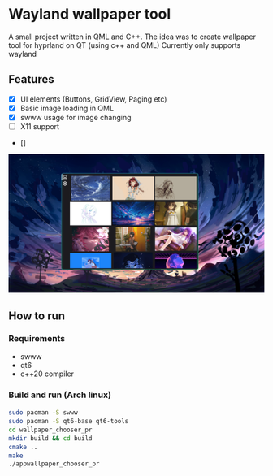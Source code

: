 # Wayland wallpaper tool

A small project written in QML and C++.
The idea was to create wallpaper tool for hyprland on QT (using c++ and QML)
Currently only supports wayland

## Features
- [x] UI elements (Buttons, GridView, Paging etc)
- [x] Basic image loading in QML
- [x] swww usage for image changing
- [ ] X11 support
- []

<img src="./program_show.png" />

## How to run

### Requirements
- swww 
- qt6
- c++20 compiler

### Build and run (Arch linux)
```bash
sudo pacman -S swww
sudo pacman -S qt6-base qt6-tools
cd wallpaper_chooser_pr
mkdir build && cd build
cmake ..
make
./appwallpaper_chooser_pr
```
